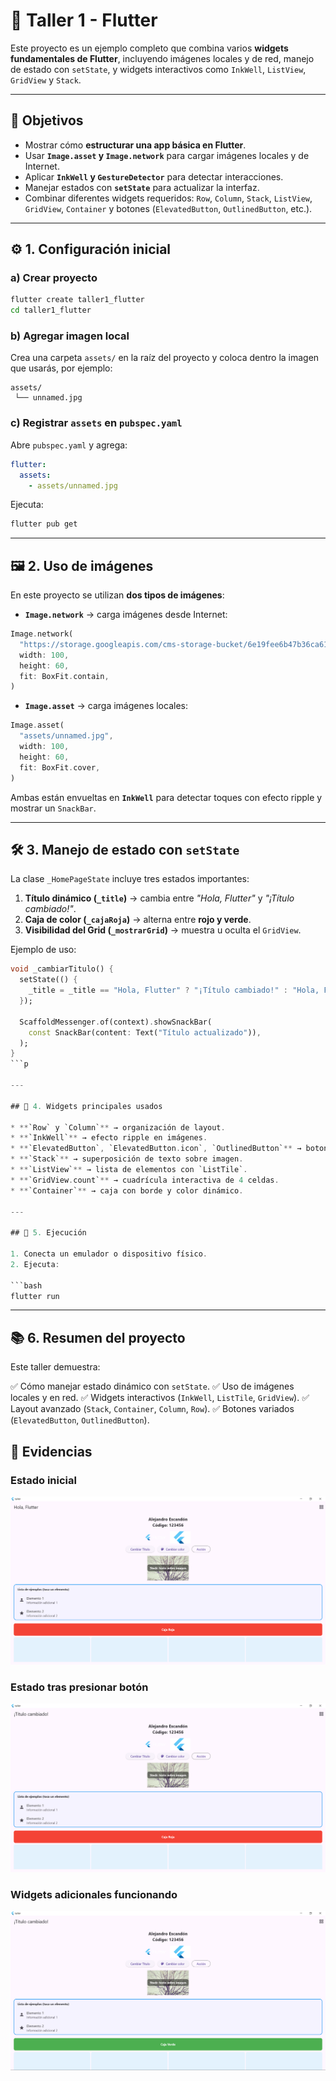 

# 📌 Taller 1 - Flutter

Este proyecto es un ejemplo completo que combina varios **widgets fundamentales de Flutter**, incluyendo imágenes locales y de red, manejo de estado con `setState`, y widgets interactivos como `InkWell`, `ListView`, `GridView` y `Stack`.

---

## 🎯 Objetivos

* Mostrar cómo **estructurar una app básica en Flutter**.
* Usar **`Image.asset` y `Image.network`** para cargar imágenes locales y de Internet.
* Aplicar **`InkWell` y `GestureDetector`** para detectar interacciones.
* Manejar estados con **`setState`** para actualizar la interfaz.
* Combinar diferentes widgets requeridos: `Row`, `Column`, `Stack`, `ListView`, `GridView`, `Container` y botones (`ElevatedButton`, `OutlinedButton`, etc.).

---

## ⚙️ 1. Configuración inicial

### a) Crear proyecto

```bash
flutter create taller1_flutter
cd taller1_flutter
```

### b) Agregar imagen local

Crea una carpeta `assets/` en la raíz del proyecto y coloca dentro la imagen que usarás, por ejemplo:

```
assets/
 └── unnamed.jpg
```

### c) Registrar `assets` en `pubspec.yaml`

Abre `pubspec.yaml` y agrega:

```yaml
flutter:
  assets:
    - assets/unnamed.jpg
```

Ejecuta:

```bash
flutter pub get
```

---

## 🖼️ 2. Uso de imágenes

En este proyecto se utilizan **dos tipos de imágenes**:

* **`Image.network`** → carga imágenes desde Internet:

```dart
Image.network(
  "https://storage.googleapis.com/cms-storage-bucket/6e19fee6b47b36ca613f.png",
  width: 100,
  height: 60,
  fit: BoxFit.contain,
)
```

* **`Image.asset`** → carga imágenes locales:

```dart
Image.asset(
  "assets/unnamed.jpg",
  width: 100,
  height: 60,
  fit: BoxFit.cover,
)
```

Ambas están envueltas en **`InkWell`** para detectar toques con efecto ripple y mostrar un `SnackBar`.

---

## 🛠️ 3. Manejo de estado con `setState`

La clase `_HomePageState` incluye tres estados importantes:

1. **Título dinámico (`_title`)** → cambia entre *"Hola, Flutter"* y *"¡Título cambiado!"*.
2. **Caja de color (`_cajaRoja`)** → alterna entre **rojo y verde**.
3. **Visibilidad del Grid (`_mostrarGrid`)** → muestra u oculta el `GridView`.

Ejemplo de uso:

```dart
void _cambiarTitulo() {
  setState(() {
    _title = _title == "Hola, Flutter" ? "¡Título cambiado!" : "Hola, Flutter";
  });

  ScaffoldMessenger.of(context).showSnackBar(
    const SnackBar(content: Text("Título actualizado")),
  );
}
```p

---

## 🧩 4. Widgets principales usados

* **`Row` y `Column`** → organización de layout.
* **`InkWell`** → efecto ripple en imágenes.
* **`ElevatedButton`, `ElevatedButton.icon`, `OutlinedButton`** → botones interactivos.
* **`Stack`** → superposición de texto sobre imagen.
* **`ListView`** → lista de elementos con `ListTile`.
* **`GridView.count`** → cuadrícula interactiva de 4 celdas.
* **`Container`** → caja con borde y color dinámico.

---

## 🚀 5. Ejecución

1. Conecta un emulador o dispositivo físico.
2. Ejecuta:

```bash
flutter run
```

---

## 📚 6. Resumen del proyecto

Este taller demuestra:

✅ Cómo manejar estado dinámico con `setState`.
✅ Uso de imágenes locales y en red.
✅ Widgets interactivos (`InkWell`, `ListTile`, `GridView`).
✅ Layout avanzado (`Stack`, `Container`, `Column`, `Row`).
✅ Botones variados (`ElevatedButton`, `OutlinedButton`).


## 📸 Evidencias

### Estado inicial
![Estado inicial](assets/1.png)

### Estado tras presionar botón
![Estado tras presionar](assets/2.png)

### Widgets adicionales funcionando
![Widgets funcionando](assets/3.png)
